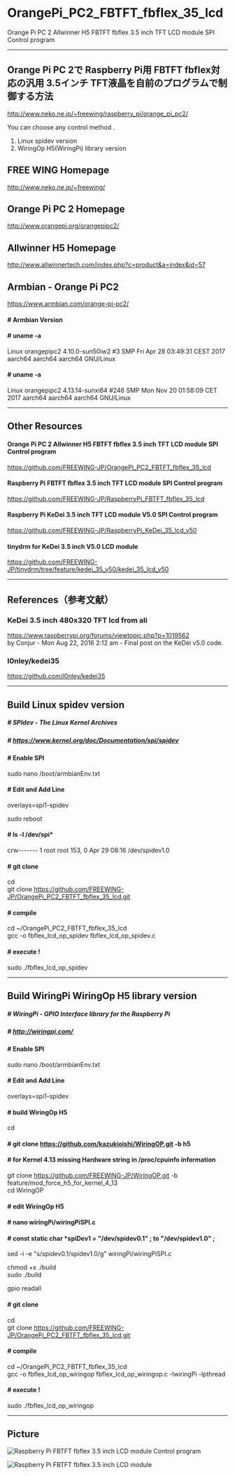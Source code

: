 # OrangePi_PC2_FBTFT_fbflex_35_lcd
Orange Pi PC 2 Allwinner H5 FBTFT fbflex 3.5 inch TFT LCD module SPI Control program

---
## Orange Pi PC 2で Raspberry Pi用 FBTFT fbflex対応の汎用 3.5インチ TFT液晶を自前のプログラムで制御する方法
http://www.neko.ne.jp/~freewing/raspberry_pi/orange_pi_pc2/  

You can choose any control method .  
1. Linux spidev version  
2. WiringOp H5(WiringPi) library version  

## FREE WING Homepage
http://www.neko.ne.jp/~freewing/  

## Orange Pi PC 2 Homepage
http://www.orangepi.org/orangepipc2/  

## Allwinner H5 Homepage
http://www.allwinnertech.com/index.php?c=product&a=index&id=57  

## Armbian - Orange Pi PC2
https://www.armbian.com/orange-pi-pc2/  

#### # Armbian Version
#### # uname -a
Linux orangepipc2 4.10.0-sun50iw2 #3 SMP Fri Apr 28 03:49:31 CEST 2017 aarch64 aarch64 aarch64 GNU/Linux  
  
#### # uname -a
Linux orangepipc2 4.13.14-sunxi64 #246 SMP Mon Nov 20 01:58:09 CET 2017 aarch64 aarch64 aarch64 GNU/Linux  

---
## Other Resources

#### Orange Pi PC 2 Allwinner H5 FBTFT fbflex 3.5 inch TFT LCD module SPI Control program
https://github.com/FREEWING-JP/OrangePi_PC2_FBTFT_fbflex_35_lcd  

#### Raspberry Pi FBTFT fbflex 3.5 inch TFT LCD module SPI Control program
https://github.com/FREEWING-JP/RaspberryPi_FBTFT_fbflex_35_lcd  

#### Raspberry Pi KeDei 3.5 inch TFT LCD module V5.0 SPI Control program
https://github.com/FREEWING-JP/RaspberryPi_KeDei_35_lcd_v50  

#### tinydrm for KeDei 3.5 inch V5.0 LCD module
https://github.com/FREEWING-JP/tinydrm/tree/feature/kedei_35_v50/kedei_35_lcd_v50  

---
## References（参考文献）
### KeDei 3.5 inch 480x320 TFT lcd from ali
https://www.raspberrypi.org/forums/viewtopic.php?p=1019562  
 by Conjur - Mon Aug 22, 2016 2:12 am - Final post on the KeDei v5.0 code.

### l0nley/kedei35
https://github.com/l0nley/kedei35

---
## Build Linux spidev version
##### # SPIdev - The Linux Kernel Archives
##### # https://www.kernel.org/doc/Documentation/spi/spidev

#### # Enable SPI
sudo nano /boot/armbianEnv.txt  

#### # Edit and Add Line
overlays=spi1-spidev  

sudo reboot  

#### # ls -l /dev/spi*
crw------- 1 root root 153, 0 Apr 29 08:16 /dev/spidev1.0  

#### # git clone
cd  
git clone https://github.com/FREEWING-JP/OrangePi_PC2_FBTFT_fbflex_35_lcd.git

#### # compile
cd ~/OrangePi_PC2_FBTFT_fbflex_35_lcd  
gcc -o fbflex_lcd_op_spidev fbflex_lcd_op_spidev.c  

#### # execute !
sudo ./fbflex_lcd_op_spidev  


---
## Build WiringPi WiringOp H5 library version
##### # WiringPi - GPIO Interface library for the Raspberry Pi
##### # http://wiringpi.com/

#### # Enable SPI
sudo nano /boot/armbianEnv.txt  

#### # Edit and Add Line
overlays=spi1-spidev  

#### # build WiringOp H5
cd  
#### # git clone https://github.com/kazukioishi/WiringOP.git -b h5  
#### # for Kernel 4.13 missing Hardware string in /proc/cpuinfo information
git clone https://github.com/FREEWING-JP/WiringOP.git -b feature/mod_force_h5_for_kernel_4_13  
cd WiringOP  

#### # edit WiringOp H5
#### # nano wiringPi/wiringPiSPI.c
#### # const static char *spiDev1 = "/dev/spidev0.1" ; to "/dev/spidev1.0" ;
sed -i -e "s/spidev0\.1/spidev1\.0/g" wiringPi/wiringPiSPI.c

chmod +x ./build  
sudo ./build  

gpio readall  

#### # git clone
cd  
git clone https://github.com/FREEWING-JP/OrangePi_PC2_FBTFT_fbflex_35_lcd.git  

#### # compile
cd ~/OrangePi_PC2_FBTFT_fbflex_35_lcd  
gcc -o fbflex_lcd_op_wiringop fbflex_lcd_op_wiringop.c -lwiringPi -lpthread  

#### # execute !
sudo ./fbflex_lcd_op_wiringop  


---
## Picture

![Raspberry Pi FBTFT fbflex 3.5 inch LCD module Control program](/fbtft_fbflex_35_lcd_1.jpg)

![Raspberry Pi FBTFT fbflex 3.5 inch LCD module](/fbtft_fbflex_35_lcd_2.jpg)

